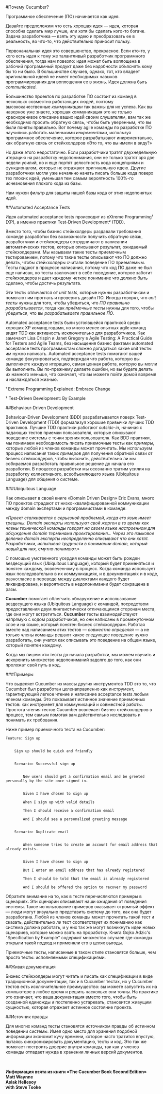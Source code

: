 #Почему Cucumber?

Программное обеспечение (ПО) начинается как идея.

Давайте предположим что есть хорошая идея — идея, которая способна сделать мир лучше, или хотя бы сделать кого-то богаче. Задача разработчика — взять эту идею и преобразовать ее в реальность, во что-то, что действительно приносит пользу.

Первоначальная идея это совершенство, прекрасное. Если кто-то, у кого есть идея к тому же талантливый разработчик программного обеспечения, тогда нам повезло: идея может быть воплощена в рабочий программный продукт даже без надобности объяснять кому бы то ни было. В большинстве случаев, однако, тот, кто владеет оригинальной идеей не имеет необходимых навыков программирования для воплощения ее в жизнь. Идея должна быть _communicated_.

Большинство проектов по разработке ПО состоит из команд в несколько совместно работающих людей, поэтому высококачественные _коммуникации_ так важны для их успеха. Как вы наверное уже знаете, хорошая коммуникация это не только красноречивое описание ваших идей своим слушателям, вам так же необходимо просить обратную связь, чтобы быть уверенным, что вы были поняты правильно. Вот почему agile команды по разработке ПО научились работать маленькими _инкрементами_, используя программное обеспечение, которое разрабатывают инкрементально, как обратную связь от стейкхолдеров «Это то, что вы имели в виду?»

Но даже этого недостаточно. Если разработчики тратят двухнедельную итерацию на разработку недопонимания, они не только тратят зря две недели усилий, но и еще портят целостность кода концепциями и функционалом, которые не отражают оригинальную идею. Другие разработчики могли уже нечаянно начать писать больше кода поверх тех плохих идей, уменьшая тем самым вероятность 100%-го исчезновения плохого кода из базы.

Нам нужен фильтр для защиты нашей базы кода от этих недопонятых идей.

##Automated Acceptance Tests

Идея automated acceptance tests происходит из eXtreme Programming¹ (XP), а именно практики Test-Driven Development² (TDD).

Вместо того, чтобы бизнес стейкхолдеры раздавали требования команде разработки без возможности получить обратную связь, разработчики и стейкхолдеры сотрудничают в написании автоматических тестов, которые описывают результат, ожидаемый стейкхолдерами. Мы называем такие тесты приемочным тестированием, потому что такие тесты описывают что ПО должно делать, чтобы стейкхолдеры считали поведение ПО приемлемым. Тесты падают в процессе написания, потому что код ПО даже не был еще написан, но тесты заключают в себе поведение, которое заботит стейкхолдеров и дает каждому четкое понимание что должно быть сделано, чтобы достичь результата.

Эти тесты отличаются от _unit tests_, которые нужны разработчикам и помогают им прогнать и проверить дизайн ПО. Иногда говорят, что _unit тесты_ нужны для того, чтобы убедиться, что _ПО правильно разрабатывается_, тогда как _приёмочные тесты_ нужны для того, чтобы убедиться, что вы _разрабатываете правильное ПО_.

Automated acceptance tests были устоявшейся практикой среди хороших XP команд годами, но много менее опытных agile команд видят TDD как активность исключительно для разработчиков. Как замечают Lisa Crispin и Janet Gregory в Agile Testing: A Practical Guide for Testers and Agile Teams, без насыщения бизнес фактами automated acceptance tests программистам сложно догадаться какие unit тесты им нужно написать. Automated acceptance tests помогают вашей команде фокусироваться, подтверждая что работа, которую вы выполняете каждую итерацию, самая ценная работа, которую вы могли бы выполнить. Вы по-прежнему делаете ошибки, но вы будете делать их намного меньше, что означает, что вы можете пойти домой вовремя и наслаждаться жизнью.

¹ Extreme Programming Explained: Embrace Change

² Test-Driven Development: By Example

##Behaviour-Driven Development

Behaviour-Driven Development (BDD) разрабатывается поверх Test-Driven Development (TDD) формализуя хорошие привычки лучших TDD практиков. Лучшие TDD практики работают _outside-in_, начиная с падающих тестов приемки пользователя, которые описывают поведение системы с точки зрения пользователя. Как BDD практики, мы понимаем необходимость писать приемочные тесты как _примеры_, которые любой из членов команды может прочитать. Мы используем процесс написания таких _примеров_ для получения обратной связи от бизнес стейкхолдеров, чтобы выяснить, действительно ли мы собираемся разработать правильное решение до начала его разработки. В процессе разработки мы осознанно тратим усилия на разработку коллективного, всеобъемлющего языка (Ubiquitous Language) для общения о системе.

###Ubiquitous Language

Как описывает в своей книге «Domain Driven Design» Eric Evans, много ПО проектов страдают от низко-квалифицированной коммуникации между domain экспертами и программистами в команде:

_«Проект сталкивается с серьезной проблемой, когда его язык имеет трещины._ _Domain_ _эксперты используют свой жаргон в то время как члены технической команды говорят на своем языке настроенном для обсуждения_ _domain_ _терминами проектирования… Через это языковое деление_ _domain_ _эксперты неопределенно описывают что они хотят. Разработчики, испытывая трудности в понимании_ _domain,_ _который новый для них, смутно понимают.»_

С помощью умственного усердия команды может быть рожден вездесущий язык (Ubiquitous Language), который будет применяться и понятен каждому, вовлеченному в процесс. Когда команда использует язык последовательно в их коммуникациях, и в документациях и в коде, разногласие в переводе между диалектами каждого будет ликвидирована, и вероятность в недопонимании будет сокращена в разы.

**Cucumber** помогает облегчить обнаружение и использование вездесущего языка (Ubiquitous Language) с командой, посредством предоставления двум лингвистически отличающимся сторонам места, где они могут встретиться. **Cucumber** тесты взаимодействуют напрямую с кодом разработчиков, но они написаны в промежуточном слое и на языке, который понятен бизнес стейкхолдерам. Работая вместе над написанием этих тестов — _совместно определяя_ — а не только члены команды решают какое следующее поведение нужно разработать, они учатся как описывать это поведение на общем языке, который понятен каждому.

Когда мы пишем эти тесты до начала разработки, мы можем изучить и искоренить множество недопониманий задолго до того, как они проложат свой путь в код.

###Примеры

Что выделяет Cucumber из массы других инструментов TDD это то, что Cucumber был разработан целенаправленно как инструмент, гарантирующий легкое чтение и написание acceptance tests любым членом команды. Это показывает истинное значение приемочных тестов: как инструмент для коммуникаций и совместной работы. Простота чтения тестов Cucumber вовлекает бизнес стейкхолдеров в процесс, тем самым помогая вам действительно исследовать и понимать их требования.

Ниже пример приемочного теста на Cucumber:

```feature
Feature: Sign up


    Sign up should be quick and friendly
    

    Scenario: Successful sign up
    
    
        New users should get a confirmation email and be greeted personally by the site once signed in.
        
        
        Given I have chosen to sign up
        
        When I sign up with valid details
        
        Then I should receive a confirmation email
        
        And I should see a personalized greeting message
        
    
    Scenario: Duplicate email
    
    
        When someone tries to create an account for email address that already exists.
        
        
        Given I have chosen to sign up
        
        But I enter an email address that has already registered
        
        Then I should be told that the email is already registered
        
        And I should be offered the option to recover my password
```

Обратите внимание на то, как в тесте перечисляются примеры в сценариях. Эти сценарии описывают наши ожидания от поведения системы. Такое использование примеров оказывает огромный эффект — люди могут визуально представить систему до того, как она будет разработана. Любой из членов команды может прочитать такой тест и сказать, действительно ли тест соответствует их пониманию как система должна работать, и у них так же могут возникнуть идеи новых сценариев, которые можно взять на проработку. Книга Gojko Adzic&#39;s &quot;Specification by Example&quot; содержит множество случаев где команды открыли такой подход и применяли его в целях выгоды.

Приемочные тесты, написанные в таком стиле становятся больше, чем просто тесты: исполняемыми спецификациями.

##Живая документация

Бизнес стейкхолдеры могут читать и писать как спецификации в виде традиционной документации, так и в Cucumber тестах, но у Cucumber тестов есть исключительное преимущество: вы можете запустить их на компьютере в любое время и решить насколько они точны. На практике это означает, что ваша документация вместо того, чтобы быть созданной единожды и постепенно устаревать, становится живущим сущностью, которая отражает истинное состояние проекта.

##Источник правды

Для многих команд тесты становятся источником правды об истинном поведении системы. Имея одно место для хранения подобной информации экономит кучу времени, которое часто тратится впустую, пытаясь синхронизировать документацию, тесты и код. Это так же помогает построить доверие внутри команды, так как у членов команды отпадает нужда в хранении личных версий документов.

<br><br>
**Информация взята из книги «The Cucumber Book Second Edition»**<br>
**Matt Waynne**<br>
**Aslak Hellesoy**<br>
**with Steve Tooke**
